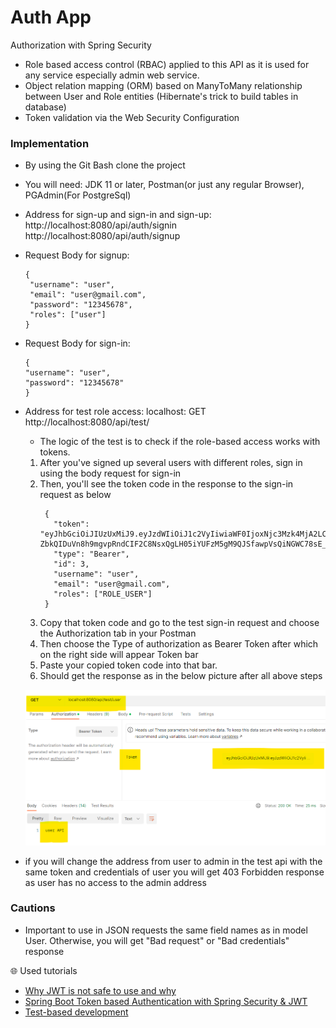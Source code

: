 # Auth App
Authorization with Spring Security
- Role based access control (RBAC) applied to this API as it is used for any service especially admin web service.
- Object relation mapping (ORM) based on ManyToMany relationship between User and Role entities (Hibernate's trick to build tables in database)
- Token validation via the Web Security Configuration

### Implementation
 - By using the Git Bash clone the project
 - You will need: JDK 11 or later, Postman(or just any regular Browser), PGAdmin(For PostgreSql)
 
 - Address for sign-up and sign-in and sign-up:
   http://localhost:8080/api/auth/signin
   http://localhost:8080/api/auth/signup
 - Request Body for signup:
   ```
   { 
    "username": "user",
    "email": "user@gmail.com",
    "password": "12345678",   
    "roles": ["user"]
   }
   ```
 - Request Body for sign-in:
   ```
   {
   "username": "user",
   "password": "12345678"
   } 
   ```
 - Address for test role access:
   localhost: GET http://localhost:8080/api/test/
   
   - The logic of the test is to check if the role-based access works with tokens.

   1. After you've signed up several users with different roles, sign in using the body request for sign-in
   2. Then, you'll see the token code in the response to the sign-in request as below
      ```
       {
         "token": "eyJhbGciOiJIUzUxMiJ9.eyJzdWIiOiJ1c2VyIiwiaWF0IjoxNjc3Mzk4MjA2LCJleHAiOjE2Nzc0ODQ2MDZ9.Xx_-ZbkQIDuVn8h9mgvpRndCIF2C8NsxQgLH05iYUFzM5gM9QJSfawpVsQiNGWC78sE_CwlUpFnzSeEYQVXxGQ",
         "type": "Bearer",
         "id": 3,
         "username": "user",
         "email": "user@gmail.com",
         "roles": ["ROLE_USER"]
       }
      ```
   3. Copy that token code and go to the test sign-in request and choose the Authorization tab in your Postman
   4. Then choose the Type of authorization as Bearer Token after which on the right side will appear Token bar
   5. Paste your copied token code into that bar. 
   6. Should get the response as in the below picture after all above steps
   
   ![img_1.png](img_1.png)
  - if you will change the address from user to admin in the test api with the same token and credentials of user 
    you will get 403 Forbidden response as user has no access to the admin address 
       
### Cautions
 - Important to use in JSON requests the same field names as in model User. Otherwise, you will get "Bad request" or "Bad credentials" response

:globe_with_meridians: Used tutorials
- [Why JWT is not safe to use and why](https://betterprogramming.pub/stop-using-json-web-tokens-for-authentication-use-stateful-sessions-instead-c0a803931a5d)
- [Spring Boot Token based Authentication with Spring Security & JWT](https://www.bezkoder.com/spring-boot-jwt-authentication/)
- [Test-based development](https://medium.com/@kumarprabhashanand/tdd-simple-rest-api-with-test-driven-development-using-java-spring-boot-and-junit-40a34dec1999)
